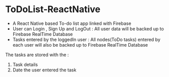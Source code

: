 # ToDoList-ReactNative

* A React Native based To-do list app linked with Firebase
* User can Login , Sign Up and LogOut : All user data will be backed up to Firebase RealTime Database
* Tasks entered by the loggedIn user : All nodes(ToDo tasks) entered by each user will also be backed up to Firebase RealTime Database 


The tasks are stored with the :
1. Task details
2. Date the user entered the task
